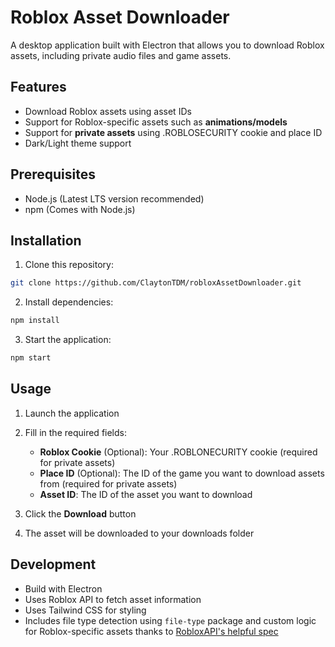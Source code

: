 # Roblox Asset Downloader

A desktop application built with Electron that allows you to download Roblox assets, including private audio files and game assets.

## Features

- Download Roblox assets using asset IDs
- Support for Roblox-specific assets such as **animations/models**
- Support for **private assets** using .ROBLOSECURITY cookie and place ID
- Dark/Light theme support

## Prerequisites

- Node.js (Latest LTS version recommended)
- npm (Comes with Node.js)

## Installation

1. Clone this repository:

```sh
git clone https://github.com/ClaytonTDM/robloxAssetDownloader.git
```

2. Install dependencies:

```sh
npm install
```

3. Start the application:

```sh
npm start
```

## Usage

1. Launch the application
2. Fill in the required fields:
   - **Roblox Cookie** (Optional): Your .ROBLONECURITY cookie (required for private assets)
   - **Place ID** (Optional): The ID of the game you want to download assets from (required for private assets)
   - **Asset ID**: The ID of the asset you want to download

3. Click the **Download** button
4. The asset will be downloaded to your downloads folder

## Development

- Build with Electron
- Uses Roblox API to fetch asset information
- Uses Tailwind CSS for styling
- Includes file type detection using `file-type` package and custom logic for Roblox-specific assets thanks to [RobloxAPI's helpful spec](https://github.com/RobloxAPI/spec/blob/master/formats/rbxl.md)